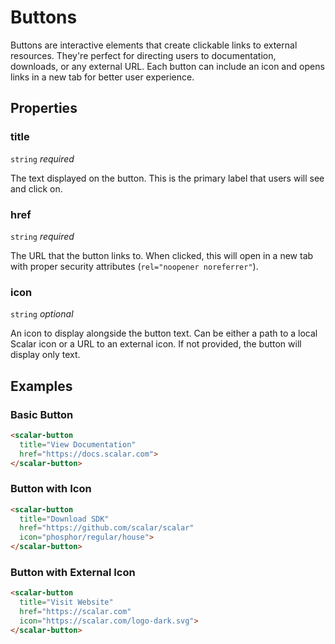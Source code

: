 # Buttons

Buttons are interactive elements that create clickable links to external resources. They're perfect for directing users to documentation, downloads, or any external URL. Each button can include an icon and opens links in a new tab for better user experience.

## Properties

### title
`string` _required_

The text displayed on the button. This is the primary label that users will see and click on.

### href
`string` _required_

The URL that the button links to. When clicked, this will open in a new tab with proper security attributes (`rel="noopener noreferrer"`).

### icon
`string` _optional_

An icon to display alongside the button text. Can be either a path to a local Scalar icon or a URL to an external icon. If not provided, the button will display only text.

## Examples

### Basic Button

<scalar-button
  title="View Documentation"
  href="https://docs.scalar.com">
</scalar-button>

```html
<scalar-button
  title="View Documentation"
  href="https://docs.scalar.com">
</scalar-button>
```

### Button with Icon

<scalar-button
  title="Download SDK"
  href="https://github.com/scalar/scalar"
  icon="phosphor/regular/house">
</scalar-button>

```html
<scalar-button
  title="Download SDK"
  href="https://github.com/scalar/scalar"
  icon="phosphor/regular/house">
</scalar-button>
```

### Button with External Icon

<scalar-button
  title="Visit Website"
  href="https://scalar.com"
  icon="https://scalar.com/logo-dark.svg">
</scalar-button>

```html
<scalar-button
  title="Visit Website"
  href="https://scalar.com"
  icon="https://scalar.com/logo-dark.svg">
</scalar-button>
```
